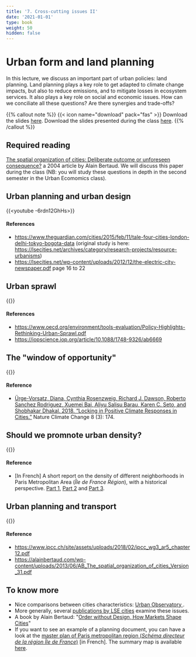 ```yaml
---
title: '7. Cross-cutting issues II'
date: '2021-01-01'
type: book
weight: 50
hidden: false
---
```

# Urban form and land planning

<!--more-->

In this lecture, we discuss an important part of urban policies: land planning. Land planning plays a key role to get adapted to climate change impacts, but also to reduce emissions, and to mitigate  losses in ecosystem services. It also plays a key role on social and economic issues. How can we conciliate all these questions? Are there synergies and trade-offs?

{{% callout note %}}
{{< icon name="download" pack="fas" >}} Download the slides [here](http://www.centre-cired.fr/wp-content/uploads/2021/10/city-shape.pdf). Download the slides presented during the class [here](https://www.centre-cired.fr/wp-content/uploads/2024/04/out.pdf).
{{% /callout %}}

## Required reading

[The spatial organization of cities: Deliberate outcome or unforeseen consequence?](https://alainbertaud.com/wp-content/uploads/2013/06/AB_The_spatial_organization_of_cities_Version_31.pdf) a 2004 article by Alain Bertaud. We will discuss this paper during the class (NB: you will study these questions in depth in the second semester in the Urban Ecomomics class).


## Urban planning and urban design
{{<youtube -6rdn12GhHs>}}
 
#### References
- https://www.theguardian.com/cities/2015/feb/11/tale-four-cities-london-delhi-tokyo-bogota-data (original study is here: https://lsecities.net/archives/category/research-projects/resource-urbanisms)
- https://lsecities.net/wp-content/uploads/2012/12/the-electric-city-newspaper.pdf page 16 to 22
## Urban sprawl
{{<youtube arituuEJf0c>}}
 
#### References
- https://www.oecd.org/environment/tools-evaluation/Policy-Highlights-Rethinking-Urban-Sprawl.pdf
- https://iopscience.iop.org/article/10.1088/1748-9326/ab6669
 
## The "window of opportunity"
{{<youtube eLAMx6VZdbk>}}
 
#### Reference
- [Ürge-Vorsatz, Diana, Cynthia Rosenzweig, Richard J. Dawson, Roberto Sanchez Rodriguez, Xuemei Bai, Aliyu Salisu Barau, Karen C. Seto, and Shobhakar Dhakal. 2018. “Locking in Positive Climate Responses in Cities.”](https://www.researchgate.net/profile/Aliyu-Salisu-Barau/publication/323427221_Locking_in_positive_climate_responses_in_cities/links/5aa01278a6fdcc22e2cc659e/Locking-in-positive-climate-responses-in-cities.pdf) Nature Climate Change 8 (3): 174.

## Should we promnote urban density?

{{<youtube XQaBm00ZHHc>}}

#### Reference
- [In French] A short report on the density of different neighborhoods in Paris Metropolitan Area (*Île de France Région*), with a historical perspective. [Part 1](https://www.institutparisregion.fr/nos-travaux/publications/apprehender-la-densite-1/), [Part 2](https://www.institutparisregion.fr/nos-travaux/publications/apprehender-la-densite-2/) and [Part 3](https://www.institutparisregion.fr/nos-travaux/publications/apprehender-la-densite-3/).
 
## Urban planning and transport

{{<youtube OqR8cY3BPJ4>}}
 
#### Reference
- https://www.ipcc.ch/site/assets/uploads/2018/02/ipcc_wg3_ar5_chapter12.pdf
- https://alainbertaud.com/wp-content/uploads/2013/06/AB_The_spatial_organization_of_cities_Version_31.pdf

## To know more
- Nice comparisons between cities characteristics: [Urban Observatory ](https://www.urbanobservatory.org/compare/index.html).
- More generally, several [publications by LSE cities](https://www.lse.ac.uk/Cities/publications) examine these issues.
- A book by Alain Bertaud: "[Order without Design, How Markets Shape Cities](https://mitpress.mit.edu/books/order-without-design)"
- If you want to see an example of a planning document, you can have a look at the [master plan of Paris metropolitan region (*Schéma directeur de la région Île de France*)](https://www.institutparisregion.fr/planification/ile-de-france-2030/le-schema-directeur-de-la-region-ile-de-france-sdrif/) [in French]. The summary map is available [here](https://www.institutparisregion.fr/fileadmin/DataStorage/SavoirFaire/NosTravaux/planification/sdrif/CDGT_declinaison_HD.pdf).


